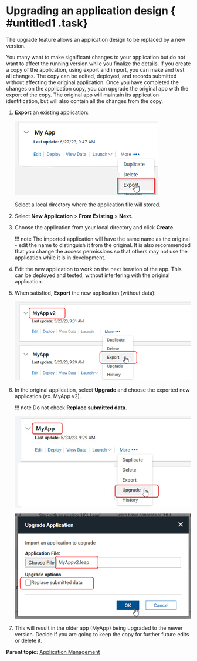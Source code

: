 # Upgrading an application design { #untitled1 .task}

The upgrade feature allows an application design to be replaced by a new version.

You many want to make significant changes to your application but do not want to affect the running version while you finalize the details. If you create a copy of the application, using export and import, you can make and test all changes. The copy can be edited, deployed, and records submitted without affecting the original application. Once you have completed the changes on the application copy, you can upgrade the original app with the export of the copy. The original app will maintain its application identification, but will also contain all the changes from the copy.

1.  **Export** an existing application:

    ![exporting an app](exportmyapp.png)

    Select a local directory where the application file will stored.

2.  Select **New Application** \> **From Existing** \> **Next**.

3.  Choose the application from your local directory and click **Create**.

    !!! note
        The imported application will have the same name as the original - edit the name to distinguish it from the original. It is also recommended that you change the access permissions so that others may not use the application while it is in development.

4.  Edit the new application to work on the next iteration of the app. This can be deployed and tested, without interfering with the original application.

5.  When satisfied, **Export** the new application \(without data\):

    ![exporting an application to apply design to original application](export_application.png)

6.  In the original application, select **Upgrade** and choose the exported new application \(ex. MyApp v2\).

    !!! note
        Do not check **Replace submitted data**.

    ![upgrading the design of older app](upgrade_design_newapp.jpg)

    ![importing an app to upgrade the design](import_app_upgradedesign.png)

7.  This will result in the older app \(MyApp\) being upgraded to the newer version. Decide if you are going to keep the copy for further future edits or delete it.


**Parent topic:** [Application Management](cr_application_operations_toc.md)

